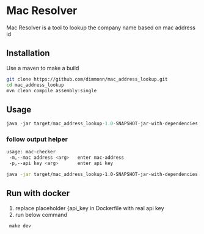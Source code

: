 
# Mac Resolver

Mac Resolver is a tool to lookup the company name based on mac address id

## Installation

Use a maven to make a build

```bash
git clone https://github.com/dimmonn/mac_address_lookup.git
cd mac_address_lookup
mvn clean compile assembly:single
```

## Usage

```java
java -jar target/mac_address_lookup-1.0-SNAPSHOT-jar-with-dependencies.jar
```
### follow output helper
```bash
usage: mac-checker
 -m,--mac address <arg>   enter mac-address
 -p,--api key <arg>       enter api key

java -jar target/mac_address_lookup-1.0-SNAPSHOT-jar-with-dependencies.jar -p {api_key} -m 44:38:39:ff:ef:57
```

## Run with docker
1. replace placeholder {api_key in Dockerfile with real api key
2. run below command
```docker
 make dev
```